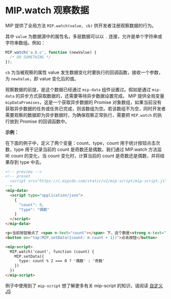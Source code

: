 # MIP.watch 观察数据

MIP 提供了全局方法 `MIP.watch(value, cb)` 供开发者注册观察数据的行为。

其中 `value` 为数据源中的属性名，多层数据可以以 `.` 连接，允许是单个字符串或字符串数组。例如：

```javascript
MIP.watch('a.b.c', function (newValue) {
  /* DO SOMETHING */
});
```


`cb` 为当被观察的属性 value 发生数据变化时要执行的回调函数，接收一个参数，为 `newValue`，即 value 变化后的值。

观察数据的前提，是这个数据已经通过 `mip-data` 组件设置过。假如是通过 `mip-data` 的异步方式获取数据的，还需要等待异步数据设置完成。 MIP 提供全局变量 `mipDataPromises`，这是一个获取异步数据的 Promise 对象数组，如果当前没有获取异步数据的任务或任务已完成，则该数组为空。若该数组不为空，同时开发者需要观察的数据即为异步数据时，为确保观察正常执行，需要把 `MIP.watch` 的执行放到 Promise 的回调函数中。

**示例：**

在下面的例子中，定义了两个变量：count、type，count 用于统计按钮点击次数，type 用于记录当前的 count 是奇数还是偶数。我们通过 MIP.watch 方法监听 count 的变化，当 count 变化时，计算当前的 count 是奇数还是偶数，并将结果存到 type 中去。

```html
<!-- preview -->
<!-- preset
  <script src="https://c.mipcdn.com/static/v2/mip-script/mip-script.js"></script>
-->
<mip-data>
  <script type="application/json">
    {
      "count": 0,
      "type": "偶数"
    }
  </script>
</mip-data>

<p>当前按钮被点了 <span m-text="count"></span> 下，这个数是<strong m-text="type"></strong></p>
<button on="tap:MIP.setData({count: m.count + 1})">点击按钮</button>

<mip-script>
  MIP.watch('count', function (count) {
    MIP.setData({
      type: count % 2 === 0 ? '偶数' : '奇数'
    })
  })
</mip-script>
```

例子中使用到了 `mip-script` 想了解更多有关 mip-script 的知识，请阅读 [自定义 JS](../custom-js.md)
